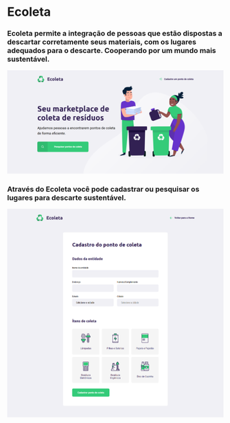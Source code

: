 ﻿# Ecoleta
### Ecoleta permite a integração de pessoas que estão dispostas a descartar corretamente seus materiais, com os lugares adequados para o descarte. Cooperando por um mundo mais sustentável.
![Screenshot](images/Ecoleta.png)
<br/>
### Através do Ecoleta você pode cadastrar ou pesquisar os lugares para descarte sustentável.
![myimage-alt-tag](images/Tela-cadastro.png)


